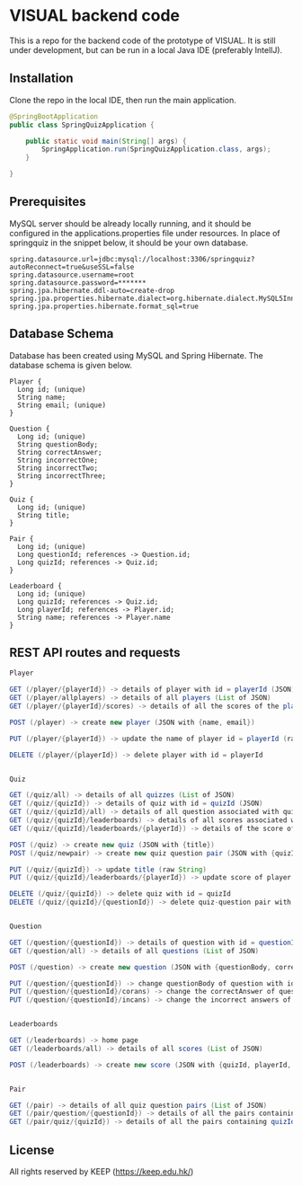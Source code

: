 # VISUAL backend code

This is a repo for the backend code of the prototype of VISUAL. It is still under development, but can be run in a local Java IDE (preferably IntellJ).
## Installation

Clone the repo in the local IDE, then run the main application.

```java
@SpringBootApplication
public class SpringQuizApplication {

	public static void main(String[] args) {
		SpringApplication.run(SpringQuizApplication.class, args);
	}

}
```

## Prerequisites
MySQL server should be already locally running, and it should be configured in the applications.properties file under resources. In place of springquiz in the snippet below, it should be your own database.

```properties
spring.datasource.url=jdbc:mysql://localhost:3306/springquiz?autoReconnect=true&useSSL=false
spring.datasource.username=root
spring.datasource.password=*******
spring.jpa.hibernate.ddl-auto=create-drop
spring.jpa.properties.hibernate.dialect=org.hibernate.dialect.MySQL5InnoDBDialect
spring.jpa.properties.hibernate.format_sql=true
```

## Database Schema
Database has been created using MySQL and Spring Hibernate. The database schema is given below.
```
Player {
  Long id; (unique)
  String name;
  String email; (unique)
}

Question {
  Long id; (unique)
  String questionBody;
  String correctAnswer;
  String incorrectOne;
  String incorrectTwo;
  String incorrectThree;
}

Quiz {
  Long id; (unique)
  String title;
}

Pair {
  Long id; (unique)
  Long questionId; references -> Question.id;
  Long quizId; references -> Quiz.id;
}

Leaderboard {
  Long id; (unique)
  Long quizId; references -> Quiz.id;
  Long playerId; references -> Player.id;
  String name; references -> Player.name
}
```

## REST API routes and requests
```java
Player

GET (/player/{playerId}) -> details of player with id = playerId (JSON)
GET (/player/allplayers) -> details of all players (List of JSON)
GET (/player/{playerId}/scores) -> details of all the scores of the player (List of JSON)

POST (/player) -> create new player (JSON with {name, email})

PUT (/player/{playerId}) -> update the name of player id = playerId (raw String)

DELETE (/player/{playerId}) -> delete player with id = playerId


Quiz

GET (/quiz/all) -> details of all quizzes (List of JSON)
GET (/quiz/{quizId}) -> details of quiz with id = quizId (JSON)
GET (/quiz/{quizId}/all) -> details of all question associated with quiz with id = quizId (List of JSON)
GET (/quiz/{quizId}/leaderboards) -> details of all scores associated with quiz with id = quizId (List of JSON)
GET (/quiz/{quizId}/leaderboards/{playerId}) -> details of the score of player with id = playerId in quiz with id = quizId (JSON)

POST (/quiz) -> create new quiz (JSON with {title})
POST (/quiz/newpair) -> create new quiz question pair (JSON with {quizId, questionId}) 

PUT (/quiz/{quizId}) -> update title (raw String)
PUT (/quiz/{quizId}/leaderboards/{playerId}) -> update score of player with id = playerId in quiz with id = quizId

DELETE (/quiz/{quizId}) -> delete quiz with id = quizId
DELETE (/quiz/{quizId}/{questionId}) -> delete quiz-question pair with quizId and questionId


Question

GET (/question/{questionId}) -> details of question with id = questionId (JSON)
GET (/question/all) -> details of all questions (List of JSON)

POST (/question) -> create new question (JSON with {questionBody, correctAnswer, incorrectOne, incorrectTwo, incorrectThree)

PUT (/question/{questionId}) -> change questionBody of question with id = questionId (raw String)
PUT (/question/{questionId}/corans) -> change the correctAnswer of question with id = questionId (form data with key correctAnswer)
PUT (/question/{questionId}/incans) -> change the incorrect answers of the question with id = questionId (form data with keys incorrectOne, incorrectTwo and incorrectThree)


Leaderboards

GET (/leaderboards) -> home page
GET (/leaderboards/all) -> details of all scores (List of JSON)

POST (/leaderboards) -> create new score (JSON with {quizId, playerId, score, name}


Pair

GET (/pair) -> details of all quiz question pairs (List of JSON)
GET (/pair/question/{questionId}) -> details of all the pairs containing questionId (List of JSON)
GET (/pair/quiz/{quizId}) -> details of all the pairs containing quizId (List of JSON)

```
















## License
All rights reserved by KEEP (https://keep.edu.hk/)
